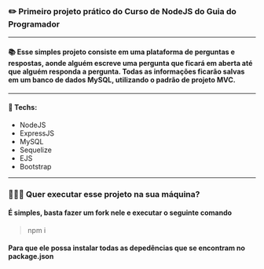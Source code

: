 ### ✏️ Primeiro projeto prático do Curso de NodeJS do Guia do Programador

<hr>

#### 📚 Esse simples projeto consiste em uma plataforma de perguntas e respostas, aonde alguém escreve uma pergunta que ficará em aberta até que alguém responda a pergunta. Todas as informações ficarão salvas em um banco de dados MySQL, utilizando o padrão de projeto MVC.

<hr>

#### 🚀 Techs:
- NodeJS 
- ExpressJS
- MySQL
- Sequelize
- EJS
- Bootstrap

<hr>

### 👨🏻‍🚀 Quer executar esse projeto na sua máquina? 
#### É simples, basta fazer um fork nele e executar o seguinte comando
> npm i
#### Para que ele possa instalar todas as depedências que se encontram no package.json 
